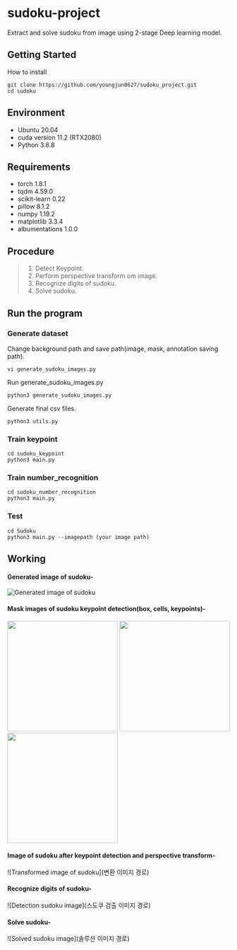 # sudoku-project
Extract and solve sudoku from image using 2-stage Deep learning model.

## Getting Started
How to install
```    
git clone https://github.com/youngjun0627/sudoku_project.git
cd sudoku
```

## Environment
- Ubuntu 20.04
- cuda version 11.2 (RTX2080)
- Python 3.8.8

## Requirements
- torch 1.8.1
- tqdm 4.59.0
- scikit-learn 0.22
- pillow 8.1.2
- numpy 1.19.2
- matplotlib 3.3.4
- albumentations 1.0.0

## Procedure
 > 1. Detect Keypoint.
 > 2. Perform perspective transform om image.
 > 3. Recognize digits of sudoku.
 > 4. Solve sudoku.

## Run the program
### Generate dataset
Change background path and save path(image, mask, annotation saving path).
```  
vi generate_sudoku_images.py
``` 
Run generate_sudoku_images.py
```  
python3 generate_sudoku_images.py
```  
Generate final csv files.
```  
python3 utils.py
```  

### Train keypoint
```  
cd sudoku_keypoint
python3 main.py
```  

### Train number_recognition 
```  
cd sudoku_number_recognition 
python3 main.py
```  

### Test
```  
cd Sudoku
python3 main.py --imagepath (your image path)
```  

## Working

#### Generated image of sudoku-
![Generated image of sudoku](https://user-images.githubusercontent.com/68416187/123059168-76be9c00-d444-11eb-9961-bac246d98615.png)

#### Mask images of sudoku keypoint detection(box, cells, keypoints)-
<img src="https://user-images.githubusercontent.com/68416187/123059541-dae16000-d444-11eb-9200-1441f5f48b2f.PNG"  width="250" height="250">  <img src="https://user-images.githubusercontent.com/68416187/123059679-fa788880-d444-11eb-94c8-90dfd05c6485.PNG"  width="250" height="250">  <img src="https://user-images.githubusercontent.com/68416187/123059714-03695a00-d445-11eb-8715-8e8007c30e1e.PNG"  width="250" height="250">

#### Image of sudoku after keypoint detection and perspective transform-
![Transformed image of sudoku](변환 이미지 경로)

#### Recognize digits of sudoku-
![Detection sudoku image](스도쿠 검출 이미지 경로)

#### Solve sudoku-
![Solved sudoku image](솔루션 이미지 경로)



